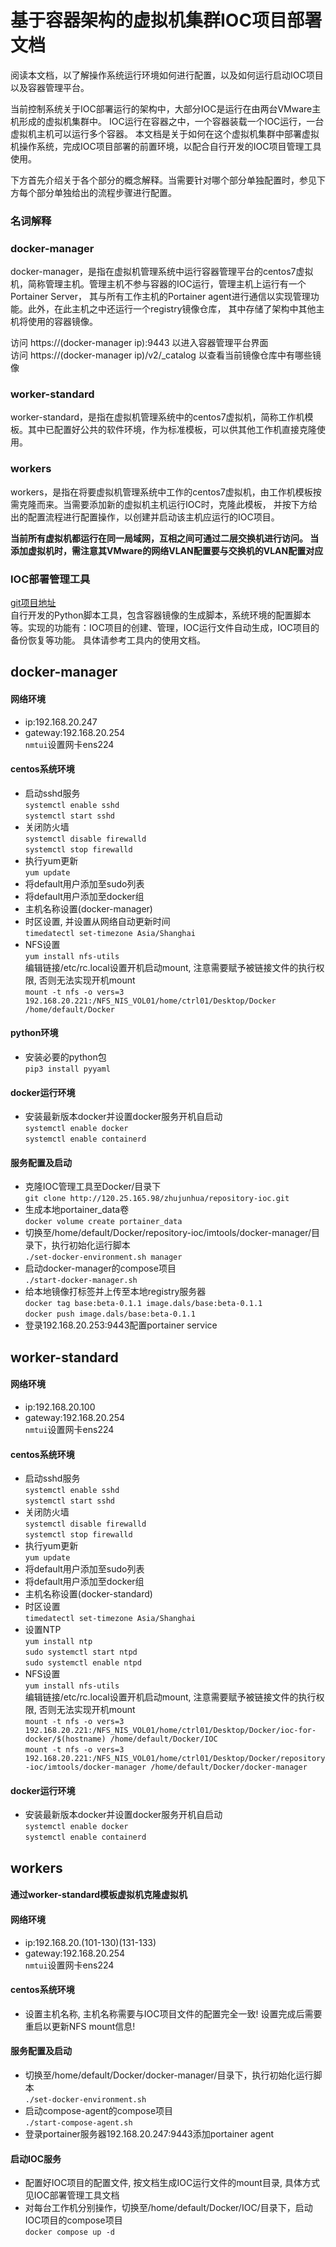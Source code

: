 # 基于容器架构的虚拟机集群IOC项目部署文档

阅读本文档，以了解操作系统运行环境如何进行配置，以及如何运行启动IOC项目以及容器管理平台。

当前控制系统关于IOC部署运行的架构中，大部分IOC是运行在由两台VMware主机形成的虚拟机集群中。
IOC运行在容器之中，一个容器装载一个IOC运行，一台虚拟机主机可以运行多个容器。
本文档是关于如何在这个虚拟机集群中部署虚拟机操作系统，完成IOC项目部署的前置环境，以配合自行开发的IOC项目管理工具使用。

下方首先介绍关于各个部分的概念解释。当需要针对哪个部分单独配置时，参见下方每个部分单独给出的流程步骤进行配置。

### 名词解释

### docker-manager

docker-manager，是指在虚拟机管理系统中运行容器管理平台的centos7虚拟机，简称管理主机。管理主机不参与容器的IOC运行，管理主机上运行有一个Portainer
Server，
其与所有工作主机的Portainer agent进行通信以实现管理功能。此外，在此主机之中还运行一个registry镜像仓库，
其中存储了架构中其他主机将使用的容器镜像。   

访问 https://(docker-manager ip):9443 以进入容器管理平台界面   
访问 https://(docker-manager ip)/v2/_catalog 以查看当前镜像仓库中有哪些镜像

### worker-standard

worker-standard，是指在虚拟机管理系统中的centos7虚拟机，简称工作机模板。其中已配置好公共的软件环境，作为标准模板，可以供其他工作机直接克隆使用。

### workers

workers，是指在将要虚拟机管理系统中工作的centos7虚拟机，由工作机模板按需克隆而来。当需要添加新的虚拟机主机运行IOC时，克隆此模板，
并按下方给出的配置流程进行配置操作，以创建并启动该主机应运行的IOC项目。

__当前所有虚拟机都运行在同一局域网，互相之间可通过二层交换机进行访问。
当添加虚拟机时，需注意其VMware的网络VLAN配置要与交换机的VLAN配置对应__

### IOC部署管理工具

[git项目地址](http://120.25.165.98/zhujunhua/repository-ioc)   
自行开发的Python脚本工具，包含容器镜像的生成脚本，系统环境的配置脚本等。实现的功能有：IOC项目的创建、管理，IOC运行文件自动生成，IOC项目的备份恢复等功能。
具体请参考工具内的使用文档。

## docker-manager

#### 网络环境

- ip:192.168.20.247
- gateway:192.168.20.254  
  ```nmtui```设置网卡ens224

#### centos系统环境

- 启动sshd服务   
  ```systemctl enable sshd```   
  ```systemctl start sshd```
- 关闭防火墙   
  ```systemctl disable firewalld```   
  ```systemctl stop firewalld```
- 执行yum更新   
  ```yum update```
- 将default用户添加至sudo列表
- 将default用户添加至docker组
- 主机名称设置(docker-manager)
- 时区设置, 并设置从网络自动更新时间   
  ```timedatectl set-timezone Asia/Shanghai```
- NFS设置   
  ```yum install nfs-utils```   
  编辑链接/etc/rc.local设置开机启动mount, 注意需要赋予被链接文件的执行权限, 否则无法实现开机mount   
  ```mount -t nfs -o vers=3 192.168.20.221:/NFS_NIS_VOL01/home/ctrl01/Desktop/Docker /home/default/Docker```

#### python环境

- 安装必要的python包   
  ```pip3 install pyyaml```

#### docker运行环境

- 安装最新版本docker并设置docker服务开机自启动   
  ```systemctl enable docker```   
  ```systemctl enable containerd```

#### 服务配置及启动

- 克隆IOC管理工具至Docker/目录下   
  ```git clone http://120.25.165.98/zhujunhua/repository-ioc.git```
- 生成本地portainer_data卷   
  ```docker volume create portainer_data```
- 切换至/home/default/Docker/repository-ioc/imtools/docker-manager/目录下，执行初始化运行脚本   
  ```./set-docker-environment.sh manager```
- 启动docker-manager的compose项目   
  ```./start-docker-manager.sh```
- 给本地镜像打标签并上传至本地registry服务器    
  ```docker tag base:beta-0.1.1 image.dals/base:beta-0.1.1```   
  ```docker push image.dals/base:beta-0.1.1```
- 登录192.168.20.253:9443配置portainer service

## worker-standard

#### 网络环境

- ip:192.168.20.100
- gateway:192.168.20.254   
  ```nmtui```设置网卡ens224

#### centos系统环境

- 启动sshd服务   
  ```systemctl enable sshd```   
  ```systemctl start sshd```
- 关闭防火墙   
  ```systemctl disable firewalld```   
  ```systemctl stop firewalld```
- 执行yum更新   
  ```yum update```
- 将default用户添加至sudo列表
- 将default用户添加至docker组
- 主机名称设置(docker-standard)
- 时区设置   
  ```timedatectl set-timezone Asia/Shanghai```
- 设置NTP   
  ```yum install ntp```   
  ```sudo systemctl start ntpd```   
  ```sudo systemctl enable ntpd```
- NFS设置    
  ```yum install nfs-utils```   
  编辑链接/etc/rc.local设置开机启动mount, 注意需要赋予被链接文件的执行权限, 否则无法实现开机mount   
  ```mount -t nfs -o vers=3 192.168.20.221:/NFS_NIS_VOL01/home/ctrl01/Desktop/Docker/ioc-for-docker/$(hostname) /home/default/Docker/IOC```   
  ```mount -t nfs -o vers=3 192.168.20.221:/NFS_NIS_VOL01/home/ctrl01/Desktop/Docker/repository-ioc/imtools/docker-manager /home/default/Docker/docker-manager```

#### docker运行环境

- 安装最新版本docker并设置docker服务开机自启动   
  ```systemctl enable docker```   
  ```systemctl enable containerd```

## workers

#### 通过worker-standard模板虚拟机克隆虚拟机

#### 网络环境

- ip:192.168.20.(101-130)(131-133)
- gateway:192.168.20.254   
  ```nmtui```设置网卡ens224

#### centos系统环境

- 设置主机名称, 主机名称需要与IOC项目文件的配置完全一致! 设置完成后需要重启以更新NFS mount信息!

#### 服务配置及启动

- 切换至/home/default/Docker/docker-manager/目录下，执行初始化运行脚本   
  ```./set-docker-environment.sh```
- 启动compose-agent的compose项目   
  ```./start-compose-agent.sh```
- 登录portainer服务器192.168.20.247:9443添加portainer agent

#### 启动IOC服务

- 配置好IOC项目的配置文件, 按文档生成IOC运行文件的mount目录, 具体方式见IOC部署管理工具文档   
- 对每台工作机分别操作，切换至/home/default/Docker/IOC/目录下，启动IOC项目的compose项目   
  ```docker compose up -d```

